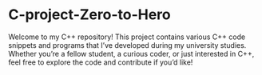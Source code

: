 # C-project-Zero-to-Hero
Welcome to my C++ repository! This project contains various C++ code snippets and programs that I’ve developed during my university studies. Whether you’re a fellow student, a curious coder, or just interested in C++, feel free to explore the code and contribute if you’d like!
